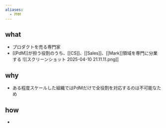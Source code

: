 ```yaml
---
aliases:
  - PMM
---
```

## what
- プロダクトを売る専門家
- [[PdM]]が担う役割のうち、[[CS]]、[[Sales]]、[[Mark]]領域を専門に分業する
![[スクリーンショット 2025-04-10 21.11.11.png]]
## why
- ある程度スケールした組織ではPdMだけで全役割を対応するのは不可能なため
## how
- 